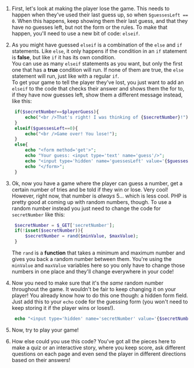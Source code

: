 1. First, let's look at making the player lose the game. This needs to happen when they've used their last guess up, so when `$guessesLeft == 0`. When this happens, keep showing them their last guess, and that they have no guesses left, but not the form or the rules. To make that happen, you'll need to use a new bit of code: `elseif`.

2. As you might have guessed `elseif` is a combination of the `else` and `if` statements. Like `else`, it only happens if the condition in an `if` statement is **false**, but like `if` it has its own condition.  
   You can use as many `elseif` statements as you want, but only the first one that has a **true** condition will run. If none of them are true, the `else` statement will run, just like with a regular `if`.  
   To get your game to tell the player they've lost, you just want to add an `elseif` to the code that checks their answer and shows them the for to, if they have now guesses left, show them a different message instead, like this:

   ```php
    if($secretNumber==$playerGuess){
        echo("<br />That's right! I was thinking of {$secretNumber}!");
    }
    elseif($guessesLeft==0){
        echo("<br />Game over! You lose!");
    }
    else{
        echo "<form method='get'>";
        echo "Your guess: <input type='text' name='guess'/>";
        echo "<input type='hidden' name='guessesLeft' value='{$guessesLeft}'/>";
        echo "</form>";   
    }
   ```

3. Ok, now you have a game where the player can guess a number, get a certain number of tries and be told if they win or lose. Very cool! However, right now, that number is _always_ 5... which is less cool. PHP is pretty good at coming up with random numbers, though. To use a random number instead you just need to change the code for `secretNumber` like this:

   ```php
    $secretNumber = $_GET['secretNumber'];
    if(!isset($secretNumber)){
        $secretNumber = rand($minValue, $maxValue);
    }
   ```

   The `rand` is a **function** that takes a minimum and maximum number and gives you back a random number between them. You're using the `minValue` and `maxValue` variables here so you only have to change those numbers in one place and they'll change everywhere in your code!

4. Now you need to make sure that it's the _same_ random number throughout the game. It wouldn't be fair to keep changing it on your player! You already know how to do this one though: a hidden form field. Just add this to your `echo` code for the guessing form \(you won't need to keep storing it if the player wins or loses!\).

   ```php
    echo "<input type='hidden' name='secretNumber' value='{$secretNumber}'/>";
   ```

5. Now, try to play your game!

6. How else could you use this code? You've got all the pieces here to make a quiz or an interactive story, where you keep score, ask different questions on each page and even send the player in different directions based on their answers!



